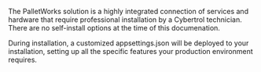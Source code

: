 The PalletWorks solution is a highly integrated connection of services and hardware that require professional installation by a Cybertrol technician. There are no self-install options at the time of this documenation.

During installation, a customized appsettings.json will be deployed to your installation, setting up all the specific features your production environment requires.